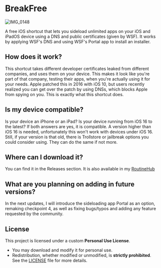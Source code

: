 # BreakFree
![IMG_0148](https://github.com/user-attachments/assets/f41246e5-a3e1-4c1f-bdf2-cf4ae1068844)

A free iOS shortcut that lets you sideload unlimited apps on your iOS and iPadOS device using a DNS and public certificates (given by WSF).
It works by applying WSF's DNS and using WSF's Portal app to install an installer.

## How does it work?
This shortcut takes different developer certificates leaked from different companies, and uses them on your device. This makes it look like you're part of that company, testing their apps, when you're actually using it for your needs. Apple patched this in 2016 with iOS 10, but users recently realized you can get over the patch by using DNSs, which blocks Apple from spying on you. This is exactly what this shortcut does.

## Is my device compatible?
Is your device an iPhone or an iPad? Is your device running from iOS 16 to the latest? If both answers are yes, it is compatible.
A version higher than iOS 16 is needed, unfortunately this won't work with devices under iOS 16. Still, if your version is that old, there is Trollstore or jailbreak options you could consider using. They can do the same if not more.

## Where can I download it?
You can find it in the Releases section.
It is also available in my [RoutineHub](https://routinehub.co/shortcut/21677/)

## What are you planning on adding in future versions?
In the next updates, I will introduce the sideloading app Portal as an option, remaking checkpoint 4, as well as fixing bugs/typos and adding any feature requested by the community.

## License
This project is licensed under a custom **Personal Use License**.  
- You may download and modify it for personal use.  
- Redistribution, whether modified or unmodified, is **strictly prohibited**.  
See the [LICENSE](./LICENSE) file for more details.  
